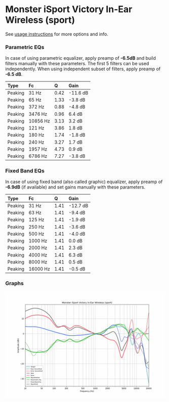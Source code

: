 # Monster iSport Victory In-Ear Wireless (sport)
See [usage instructions](https://github.com/jaakkopasanen/AutoEq#usage) for more options and info.

### Parametric EQs
In case of using parametric equalizer, apply preamp of **-6.5dB** and build filters manually
with these parameters. The first 5 filters can be used independently.
When using independent subset of filters, apply preamp of **-6.5 dB**.

| Type    | Fc       |    Q | Gain     |
|:--------|:---------|:-----|:---------|
| Peaking | 31 Hz    | 0.42 | -11.6 dB |
| Peaking | 65 Hz    | 1.33 | -3.8 dB  |
| Peaking | 372 Hz   | 0.88 | -4.8 dB  |
| Peaking | 3476 Hz  | 0.96 | 6.4 dB   |
| Peaking | 10856 Hz | 3.13 | 3.2 dB   |
| Peaking | 121 Hz   | 3.86 | 1.8 dB   |
| Peaking | 180 Hz   | 1.74 | -1.8 dB  |
| Peaking | 240 Hz   | 3.27 | 1.7 dB   |
| Peaking | 1957 Hz  | 4.73 | 0.9 dB   |
| Peaking | 6786 Hz  | 7.27 | -3.8 dB  |

### Fixed Band EQs
In case of using fixed band (also called graphic) equalizer, apply preamp of **-6.9dB**
(if available) and set gains manually with these parameters.

| Type    | Fc       |    Q | Gain     |
|:--------|:---------|:-----|:---------|
| Peaking | 31 Hz    | 1.41 | -12.7 dB |
| Peaking | 63 Hz    | 1.41 | -9.4 dB  |
| Peaking | 125 Hz   | 1.41 | -1.9 dB  |
| Peaking | 250 Hz   | 1.41 | -3.6 dB  |
| Peaking | 500 Hz   | 1.41 | -4.0 dB  |
| Peaking | 1000 Hz  | 1.41 | 0.0 dB   |
| Peaking | 2000 Hz  | 1.41 | 2.3 dB   |
| Peaking | 4000 Hz  | 1.41 | 6.3 dB   |
| Peaking | 8000 Hz  | 1.41 | 0.5 dB   |
| Peaking | 16000 Hz | 1.41 | -0.5 dB  |

### Graphs
![](./Monster%20iSport%20Victory%20In-Ear%20Wireless%20(sport).png)